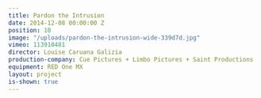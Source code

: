 ```yaml
---
title: Pardon the Intrusion
date: 2014-12-08 00:00:00 Z
position: 10
image: "/uploads/pardon-the-intrusion-wide-339d7d.jpg"
vimeo: 113910481
director: Louise Caruana Galizia
production-company: Cue Pictures + Limbo Pictures + Saint Productions
equipment: RED One MX
layout: project
is-shown: true
---
```


